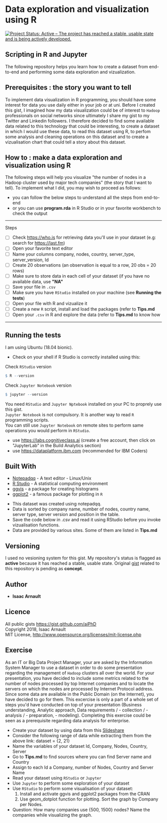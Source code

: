 # Data exploration and visualization using R

[![Project Status: Active – The project has reached a stable, usable state and is being actively developed.](https://www.repostatus.org/badges/latest/active.svg)](https://www.repostatus.org/#active)

## Scripting in R and Jupyter
The following repository helps you learn how to create a dataset from end-to-end and performing some data exploration and vizualization.
</hr>

## Prerequisites : the story you want to tell
To implement data visualization in R programming, you should have some interest for data you use daily either in your job or at uni. Before I created this gist, I imagined how my data visualization could be of interest to `Hadoop` professionals on social networks since ultimately I share my gist to my Twitter and Linkedin followers. I therefore decided to find some available data related to this technology that could be interesting, to create a dataset in which I would use these data, to read this dataset using R, to perfom some analysis and cleaning operations on this dataset and to create a vizualisation chart that could tell a story about this dataset.

## How to : make a data exploration and visualization using R
The following steps will help you visualize "the number of nodes in a Hadoop cluster used by major tech companies" (the story that I want to tell). To implement what I did, you may wish to proceed as follows:
- you can follow the below steps to understand all the steps from end-to-end
- or you can use <b>program.rda</b> in R Studio or in your favorite workbench to check the output
---
Steps
- [ ] Check https://who.is for retrieving data you'll use in your dataset (e.g: search for https://last.fm)
- [ ] Open your favorite text editor
- [ ] Name your columns company, nodes, country, server_type, server_version, Id
- [ ] Create 20 observations (an observation is equal to a row, 20 obs = 20 rows)
- [ ] Make sure to store data in each cell of your dataset (if you have no available data, use <b>"NA"</b>
- [ ] Save your file in `.csv`
- [ ] Make sure you have `RStudio` installed on your machine (see <b>Running the tests</b>)
- [ ] Open your file with R and vizualize it
- [ ] Create a new `R` script, install and load the packages (refer to <b>Tips.md</b>
- [ ] Open your `.csv` in R and explore the data (refer to <b>Tips.md</b> to know how
---

## Running the tests
I am using Ubuntu (18.04 bionic).<br>
* Check on your shell if R Studio is correctly installed using this:

Check `RStudio` version
```R
$ R --version
```
Check `Jupyter Notebook` version
```R
$ jupyter --version
```
</p>
</details>

You need `RStudio` and `Jupyter Nptebook` installed on your PC to proprely use this gist.<br>
`Jupyter Notebook` is not compulsory. It is another way to read `R` programming scripts.<br>
You can still use `Jupyter Notebook` on remote sites to perform same operations you would perform in `RStudio`.<br>
* use https://labs.cognitiveclass.ai (create a free account, then click on "JupyterLab" in the Build Analytics section)<br>
* use https://dataplatform.ibm.com (recommended for IBM Coders)

## Built With

* [Notepadqq](https://notepadqq.com/wp/download) - A text editor - Linux/Unix
* [R Studio](https://linuxhint.com/rstudio-for-ubuntu) - A statistical computing environment
* [ggvis](https://ggvis.rstudio.com/) - a package for creating histograms
* [ggplot2](https://ggplot2.tidyverse.org) - a famous package for plotting in `R`

- This dataset was created using notepadqq.<br>
- Data is sorted by company name, number of nodes, country name, server type, server version and position in the table.<br>
- Save the code below in .csv and read it using RStudio before you invoke vizualisation functions.<br>
- Data are provided by various sites. Some of them are listed in <b>Tips.md</b>

## Versioning

I used no vesioning system for this gist. My repository's status is flagged as <b>active</b> because it has reached a stable, usable state. Original [gist](https://gist.github.com/aiPhD/f4cdef7878e88ee2bed1254a2b5fbcb5) related to this repository is pending as <b>concept</b>.

## Author

* **Isaac Arnault**

## Licence

All public gists https://gist.github.com/aiPhD<br>
Copyright 2018, Isaac Arnault<br>
MIT License, http://www.opensource.org/licenses/mit-license.php

## Exercise
As an IT or Big Data Project Manager, your are asked by the Information System Manager to use a dataset in order to do some presentation regarding the management of `Hadoop` clusters all over the world. For your presentation, you have decided to include some metrics related to the number of nodes processed by top Internet companies and to locate the servers on which the nodes are processed by Internet Protocol address. Since some data are available in the Public Domain (on the Internet), you have decided to go for them. This excercise is only a part of a whole set of steps you'd have conducted on top of your presentation (Business understanding, Analytic approach, Data requirements / - collection /  - analysis / - preparation, - modeling). Completing this exercise could be seen as a prerequisite regarding data analysis for enterprise.<br>
* Create your dataset by using data from this [Slideshare](https://fr.slideshare.net/chopramanish/organizations-with-largest-hadoop-clusters)
* Consider the following range of data while extracting them from the above link: dataset = {2, 21}
* Name the variables of your dataset Id, Company, Nodes, Country, Server
* Go to <b>Tips.md</b> to find sources where you can find Server name and Country
* Assign to each Id a Company, number of Nodes, Country and Server Name
* Read your dataset using `RStudio` or `Jupyter`
* Use `Jupyter` to perform some exploration of your dataset
* Use `RStudio` to perform some visualisation of your dataset:
  1. Install and activate ggvis and ggplot2 packages from the CRAN
  2. Use geom_dotplot function for plotting. Sort the graph by Company per Nodes.
* Question: How many companies use {500, 1500} nodes? Name the companies while visualizing the graph.
